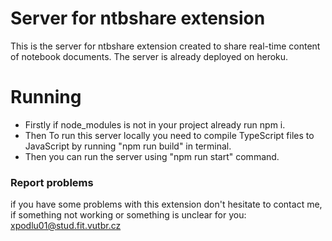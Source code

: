 # Server for ntbshare extension

This is the server for ntbshare extension created to share real-time content of notebook documents.
The server is already deployed on heroku. 

# Running 
- Firstly if node_modules is not in your project already run npm i.
- Then To run this server locally you need to compile TypeScript files to JavaScript by running "npm run build" in terminal.
- Then you can run the server using "npm run start" command.

 ### Report problems 
 if you have some problems with this extension don't hesitate to contact me, if something not working or something is unclear for you:
 <xpodlu01@stud.fit.vutbr.cz>
